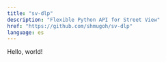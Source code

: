 ```yaml
---
title: "sv-dlp"
description: "Flexible Python API for Street View"
href: "https://github.com/shmugoh/sv-dlp"
language: es
---
```


Hello, world!
